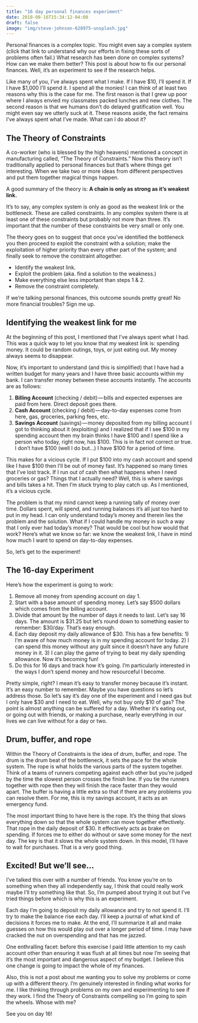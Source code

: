 ```yaml
---
title: "16 day personal finances experiment"
date: 2018-08-16T15:34:12-04:00
draft: false
image: "img/steve-johnson-628975-unsplash.jpg"
---
```


Personal finances is a complex topic. You might even say a complex system (click that link to understand why our efforts in fixing these sorts of problems often fail.) What research has been done on complex systems? How can we make them better? This post is about how to fix our personal finances. Well, it’s an experiment to see if the research helps.

Like many of you, I’ve always spent what I make. If I have $10, I’ll spend it. If I have $1,000 I’ll spend it. I spend all the monies! I can think of at least two reasons why this is the case for me. The first reason is that I grew up poor where I always envied my classmates packed lunches and new clothes. The second reason is that we humans don’t do delayed gratification well. You might even say we utterly suck at it. These reasons aside, the fact remains I’ve always spent what I’ve made. What can I do about it?

## The Theory of Constraints
A co-worker (who is blessed by the high heavens) mentioned a concept in manufacturing called, “The Theory of Constraints.” Now this theory isn’t traditionally applied to personal finances but that’s where things get interesting. When we take two or more ideas from different perspectives and put them together magical things happen.

A good summary of the theory is: **A chain is only as strong as it’s weakest link.**

It’s to say, any complex system is only as good as the weakest link or the bottleneck. These are called constraints. In any complex system there is at least one of these constraints but probably not more than three. It’s important that the number of these constraints be very small or only one.

The theory goes on to suggest that once you’ve identified the bottleneck you then proceed to exploit the constraint with a solution; make the exploitation of higher priority than every other part of the system; and finally seek to remove the constraint altogether.

- Identify the weakest link.
- Exploit the problem (aka. find a solution to the weakness.)
- Make everything else less important than steps 1 & 2.
- Remove the constraint completely.

If we’re talking personal finances, this outcome sounds pretty great! No more financial troubles? Sign me up.

## Identifying the weakest link for me
At the beginning of this post, I mentioned that I’ve always spent what I had. This was a quick way to let you know that my weakest link is: spending money. It could be random outings, toys, or just eating out. My money always seems to disappear.

Now, it’s important to understand (and this is simplified) that I have had a written budget for many years and I have three basic accounts within my bank. I can transfer money between these accounts instantly. The accounts are as follows:

1. **Billing Account** (checking / debit) — bills and expected expenses are paid from here. Direct deposit goes there.
2. **Cash Account** (checking / debit) — day-to-day expenses come from here, gas, groceries, parking fees, etc.
3. **Savings Account** (savings) — money deposited from my billing account
I got to thinking about it (exploiting) and I realized that if I see $100 in my spending account then my brain thinks I have $100 and I spend like a person who today, right now, has $100. This is in fact not correct or true. I don’t have $100 (well I do but…) I have $100 for a period of time.

This makes for a vicious cycle. If I put $100 into my cash account and spend like I have $100 then I’ll be out of money fast. It’s happened so many times that I’ve lost track. If I run out of cash then what happens when I need groceries or gas? Things that I actually need? Well, this is where savings and bills takes a hit. Then I’m stuck trying to play catch up. As I mentioned, it’s a vicious cycle.

The problem is that my mind cannot keep a running tally of money over time. Dollars spent, will spend, and running balances it’s all just too hard to put in my head. I can only understand today’s money and therein lies the problem and the solution. What if I could handle my money in such a way that I only ever had today’s money? That would be cool but how would that work? Here’s what we know so far: we know the weakest link, I have in mind how much I want to spend on day-to-day expenses.

So, let’s get to the experiment!

## The 16-day Experiment

Here’s how the experiment is going to work:

1. Remove all money from spending account on day 1.
2. Start with a base amount of spending money. Let’s say $500 dollars which comes from the billing account.
3. Divide that amount by the number of days it needs to last. Let’s say 16 days. The amount is $31.25 but let’s round down to something easier to remember: $30/day. That’s easy enough.
4. Each day deposit my daily allowance of $30. This has a few benefits: 1) I’m aware of how much money is in my spending account for today. 2) I can spend this money without any guilt since it doesn’t have any future money in it. 3) I can play the game of trying to beat my daily spending allowance. Now it’s becoming fun!
5. Do this for 16 days and track how it’s going. I’m particularly interested in the ways I don’t spend money and how resourceful I become.

Pretty simple, right? I mean it’s easy to transfer money because it’s instant. It’s an easy number to remember. Maybe you have questions so let’s address those. So let’s say it’s day one of the experiment and I need gas but I only have $30 and I need to eat. Well, why not buy only $10 of gas? The point is almost anything can be suffered for a day. Whether it’s eating out, or going out with friends, or making a purchase, nearly everything in our lives we can live without for a day or two.

## Drum, buffer, and rope
Within the Theory of Constraints is the idea of drum, buffer, and rope. The drum is the drum beat of the bottleneck, it sets the pace for the whole system. The rope is what holds the various parts of the system together. Think of a teams of runners competing against each other but you’re judged by the time the slowest person crosses the finish line. If you tie the runners together with rope then they will finish the race faster than they would apart. The buffer is having a little extra so that if there are any problems you can resolve them. For me, this is my savings account, it acts as an emergency fund.

The most important thing to have here is the rope. It’s the thing that slows everything down so that the whole system can move together effectively. That rope in the daily deposit of $30. It effectively acts as brake on spending. If forces me to either do without or save some money for the next day. The key is that it slows the whole system down. In this model, I’ll have to wait for purchases. That is a very good thing.

## Excited! But we’ll see…
I’ve talked this over with a number of friends. You know you’re on to something when they all independently say, I think that could really work maybe I’ll try something like that. So, I’m pumped about trying it out but I’ve tried things before which is why this is an experiment.

Each day I’m going to deposit my daily allowance and try to not spend it. I’ll try to make the balance rise each day. I’ll keep a journal of what kind of decisions it forces me to make. At the end, I’ll summarize it all and make guesses on how this would play out over a longer period of time. I may have cracked the nut on overspending and that has me jazzed.

One enthralling facet: before this exercise I paid little attention to my cash account other than ensuring it was flush at all times but now I’m seeing that it’s the most important and dangerous aspect of my budget. I believe this one change is going to impact the whole of my finances.

Also, this is not a post about me wanting you to solve my problems or come up with a different theory. I’m genuinely interested in finding what works for me. I like thinking through problems on my own and experimenting to see if they work. I find the Theory of Constraints compelling so I’m going to spin the wheels. Whose with me?

See you on day 16!
